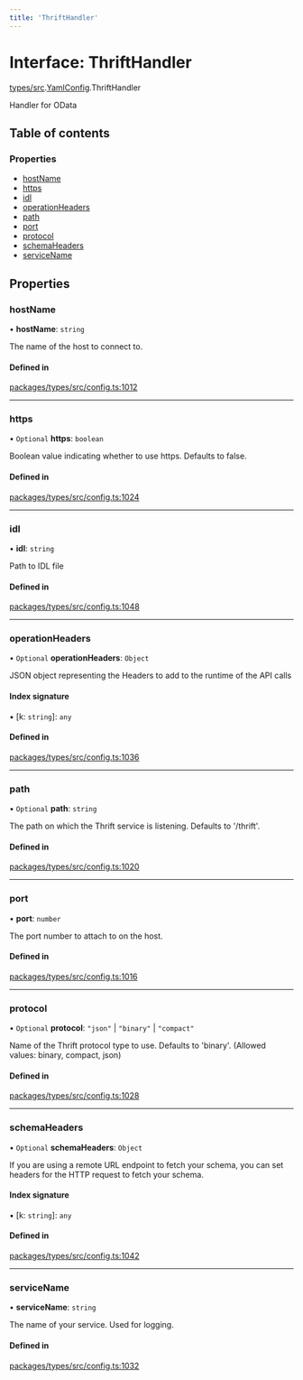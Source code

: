 ```yaml
---
title: 'ThriftHandler'
---
```


# Interface: ThriftHandler

[types/src](../modules/types_src).[YamlConfig](../modules/types_src.YamlConfig).ThriftHandler

Handler for OData

## Table of contents

### Properties

- [hostName](types_src.YamlConfig.ThriftHandler#hostname)
- [https](types_src.YamlConfig.ThriftHandler#https)
- [idl](types_src.YamlConfig.ThriftHandler#idl)
- [operationHeaders](types_src.YamlConfig.ThriftHandler#operationheaders)
- [path](types_src.YamlConfig.ThriftHandler#path)
- [port](types_src.YamlConfig.ThriftHandler#port)
- [protocol](types_src.YamlConfig.ThriftHandler#protocol)
- [schemaHeaders](types_src.YamlConfig.ThriftHandler#schemaheaders)
- [serviceName](types_src.YamlConfig.ThriftHandler#servicename)

## Properties

### hostName

• **hostName**: `string`

The name of the host to connect to.

#### Defined in

[packages/types/src/config.ts:1012](https://github.com/Urigo/graphql-mesh/blob/master/packages/types/src/config.ts#L1012)

___

### https

• `Optional` **https**: `boolean`

Boolean value indicating whether to use https. Defaults to false.

#### Defined in

[packages/types/src/config.ts:1024](https://github.com/Urigo/graphql-mesh/blob/master/packages/types/src/config.ts#L1024)

___

### idl

• **idl**: `string`

Path to IDL file

#### Defined in

[packages/types/src/config.ts:1048](https://github.com/Urigo/graphql-mesh/blob/master/packages/types/src/config.ts#L1048)

___

### operationHeaders

• `Optional` **operationHeaders**: `Object`

JSON object representing the Headers to add to the runtime of the API calls

#### Index signature

▪ [k: `string`]: `any`

#### Defined in

[packages/types/src/config.ts:1036](https://github.com/Urigo/graphql-mesh/blob/master/packages/types/src/config.ts#L1036)

___

### path

• `Optional` **path**: `string`

The path on which the Thrift service is listening. Defaults to '/thrift'.

#### Defined in

[packages/types/src/config.ts:1020](https://github.com/Urigo/graphql-mesh/blob/master/packages/types/src/config.ts#L1020)

___

### port

• **port**: `number`

The port number to attach to on the host.

#### Defined in

[packages/types/src/config.ts:1016](https://github.com/Urigo/graphql-mesh/blob/master/packages/types/src/config.ts#L1016)

___

### protocol

• `Optional` **protocol**: ``"json"`` | ``"binary"`` | ``"compact"``

Name of the Thrift protocol type to use. Defaults to 'binary'. (Allowed values: binary, compact, json)

#### Defined in

[packages/types/src/config.ts:1028](https://github.com/Urigo/graphql-mesh/blob/master/packages/types/src/config.ts#L1028)

___

### schemaHeaders

• `Optional` **schemaHeaders**: `Object`

If you are using a remote URL endpoint to fetch your schema, you can set headers for the HTTP request to fetch your schema.

#### Index signature

▪ [k: `string`]: `any`

#### Defined in

[packages/types/src/config.ts:1042](https://github.com/Urigo/graphql-mesh/blob/master/packages/types/src/config.ts#L1042)

___

### serviceName

• **serviceName**: `string`

The name of your service. Used for logging.

#### Defined in

[packages/types/src/config.ts:1032](https://github.com/Urigo/graphql-mesh/blob/master/packages/types/src/config.ts#L1032)
